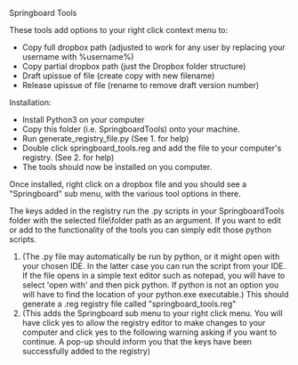 Springboard Tools

These tools add options to your right click context menu to:
- Copy full dropbox path (adjusted to work for any user by replacing your username with %username%)
- Copy partial dropbox path (just the Dropbox folder structure)
- Draft upissue of file (create copy with new filename)
- Release upissue of file (rename to remove draft version number)

Installation:
- Install Python3 on your computer
- Copy this folder (i.e. SpringboardTools) onto your machine.
- Run generate_registry_file.py (See 1. for help)
- Double click springboard_tools.reg and add the file to your computer's registry. (See 2. for help)
- The tools should now be installed on you computer.

Once installed, right click on a dropbox file and you should see a "Springboard" sub menu, with the various tool options in there.

The keys added in the registry run the .py scripts in your SpringboardTools folder with the selected file\folder path 
as an argument. If you want to edit or add to the functionality of the tools you can simply edit those python scripts.


1. (The .py file may automatically be run by python, or it might open with your chosen IDE. 
  In the latter case you can run the script from your IDE. If the file opens in a simple text editor such as notepad, 
  you will have to select 'open with' and then pick python. If python is not an option you will have to find the 
  location of your python.exe executable.) This should generate a .reg registry file called "springboard_tools.reg"
2. (This adds the Springboard sub menu to your right click menu. You will have click yes to allow the registry editor to 
  make changes to your computer and click yes to the following warning asking if you want to continue. A pop-up should
  inform you that the keys have been successfully added to  the registry)
